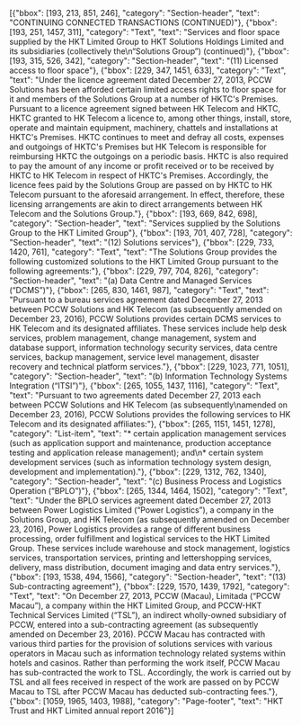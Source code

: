 [{"bbox": [193, 213, 851, 246], "category": "Section-header", "text": "CONTINUING CONNECTED TRANSACTIONS (CONTINUED)"}, {"bbox": [193, 251, 1457, 311], "category": "Text", "text": "Services and floor space supplied by the HKT Limited Group to HKT Solutions Holdings Limited and its subsidiaries (collectively the\n“Solutions Group”) (continued)"}, {"bbox": [193, 315, 526, 342], "category": "Section-header", "text": "(11) Licensed access to floor space"}, {"bbox": [229, 347, 1451, 633], "category": "Text", "text": "Under the licence agreement dated December 27, 2013, PCCW Solutions has been afforded certain limited access rights to floor space for it and members of the Solutions Group at a number of HKTC's Premises. Pursuant to a licence agreement signed between HK Telecom and HKTC, HKTC granted to HK Telecom a licence to, among other things, install, store, operate and maintain equipment, machinery, chattels and installations at HKTC's Premises. HKTC continues to meet and defray all costs, expenses and outgoings of HKTC's Premises but HK Telecom is responsible for reimbursing HKTC the outgoings on a periodic basis. HKTC is also required to pay the amount of any income or profit received or to be received by HKTC to HK Telecom in respect of HKTC's Premises. Accordingly, the licence fees paid by the Solutions Group are passed on by HKTC to HK Telecom pursuant to the aforesaid arrangement. In effect, therefore, these licensing arrangements are akin to direct arrangements between HK Telecom and the Solutions Group."}, {"bbox": [193, 669, 842, 698], "category": "Section-header", "text": "Services supplied by the Solutions Group to the HKT Limited Group"}, {"bbox": [193, 701, 407, 728], "category": "Section-header", "text": "(12) Solutions services"}, {"bbox": [229, 733, 1420, 761], "category": "Text", "text": "The Solutions Group provides the following customized solutions to the HKT Limited Group pursuant to the following agreements:"}, {"bbox": [229, 797, 704, 826], "category": "Section-header", "text": "(a) Data Centre and Managed Services (“DCMS”)"}, {"bbox": [265, 830, 1461, 987], "category": "Text", "text": "Pursuant to a bureau services agreement dated December 27, 2013 between PCCW Solutions and HK Telecom (as subsequently amended on December 23, 2016), PCCW Solutions provides certain DCMS services to HK Telecom and its designated affiliates. These services include help desk services, problem management, change management, system and database support, information technology security services, data centre services, backup management, service level management, disaster recovery and technical platform services."}, {"bbox": [229, 1023, 771, 1051], "category": "Section-header", "text": "(b) Information Technology Systems Integration (“ITSI”)"}, {"bbox": [265, 1055, 1437, 1116], "category": "Text", "text": "Pursuant to two agreements dated December 27, 2013 each between PCCW Solutions and HK Telecom (as subsequently\namended on December 23, 2016), PCCW Solutions provides the following services to HK Telecom and its designated affiliates:"}, {"bbox": [265, 1151, 1451, 1278], "category": "List-item", "text": "* certain application management services (such as application support and maintenance, production acceptance testing and application release management); and\n* certain system development services (such as information technology system design, development and implementation)."}, {"bbox": [229, 1312, 762, 1340], "category": "Section-header", "text": "(c) Business Process and Logistics Operation (“BPLO”)"}, {"bbox": [265, 1344, 1464, 1502], "category": "Text", "text": "Under the BPLO services agreement dated December 27, 2013 between Power Logistics Limited (“Power Logistics”), a company in the Solutions Group, and HK Telecom (as subsequently amended on December 23, 2016), Power Logistics provides a range of different business processing, order fulfillment and logistical services to the HKT Limited Group. These services include warehouse and stock management, logistics services, transportation services, printing and lettershopping services, delivery, mass distribution, document imaging and data entry services."}, {"bbox": [193, 1538, 494, 1566], "category": "Section-header", "text": "(13) Sub-contracting agreement"}, {"bbox": [229, 1570, 1439, 1792], "category": "Text", "text": "On December 27, 2013, PCCW (Macau), Limitada (“PCCW Macau”), a company within the HKT Limited Group, and PCCW-HKT Technical Services Limited (“TSL”), an indirect wholly-owned subsidiary of PCCW, entered into a sub-contracting agreement (as subsequently amended on December 23, 2016). PCCW Macau has contracted with various third parties for the provision of solutions services with various operators in Macau such as information technology related systems within hotels and casinos. Rather than performing the work itself, PCCW Macau has sub-contracted the work to TSL. Accordingly, the work is carried out by TSL and all fees received in respect of the work are passed on by PCCW Macau to TSL after PCCW Macau has deducted sub-contracting fees."}, {"bbox": [1059, 1965, 1403, 1988], "category": "Page-footer", "text": "HKT Trust and HKT Limited annual report 2016"}]